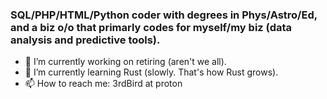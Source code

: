 ### SQL/PHP/HTML/Python coder with degrees in Phys/Astro/Ed, and a biz o/o that primarly codes for myself/my biz (data analysis and predictive tools).

- 🔭 I’m currently working on retiring (aren't we all).
- 🌱 I’m currently learning Rust (slowly. That's how Rust grows).
- 📫 How to reach me: 3rdBird at proton

<!--
**3rdBird-prog/3rdBird-prog** is a ✨ _special_ ✨ repository because its `README.md` (this file) appears on your GitHub profile.
-->
